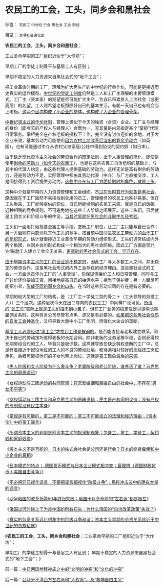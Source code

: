 # 农民工的工会，工头，同乡会和黑社会

标签： `农民工` `中世纪` `行会` `黑社会` `工会` `财经` 

目录： `文明社会进化史`

**农民工的工会，工头，同乡会和黑社会**；

工业革命早期的工厂组织近似于“大作坊”；

早期工厂的学徒工制骨干与基层工人有区别；

早期不稳定的人力资源来自黑社会式的“地下工会”；

把工业革命时期的工厂，理解为扩大再生产的中世纪的行会作坊，可能是更接近历史真实的运作模型。[中世纪的学徒工制度](../../../2012/4/16/包身工，童工，学徒工，契约奴，和家庭奴役.md)仍然是工人和工厂主理解的主要管理模式。工厂主（资本家）的期望是尽可能扩大生产，为自已积累挤入上流社会（或更高层）的名望。工人则希望老板照顾好自已的基本生活，有朝一天自已也有机会当上老板。[这两个层次构成了小企业的整体，也构成了大企业的管理骨架](../../../2012/4/16/日本株式会社，终身雇佣和中小企业的真相.md)。

[中世纪领主式的作坊体制](../../../2011/11/26/中世纪农奴庄园的游戏规则.md)，管理上类似于今天的独资（合资）企业。工厂主与经理的身份（即今天的产权人与经理人）合而为一，充其量是内部指定某个“掌柜”代理日常事务。掌柜完全在产权老板的授权下工作，完全没有讨价还价的余地。对于大企业来说，基本劳动力可能使用[因为农村土地改革后溢出的剩余劳动力](../../../2011/11/28/商业资本加速市场优化，私有化改革会暴露中国劳动力不足.md)（如英国），也有可能通过中介从农村父权家庭/公社中得到协议的契约奴（如日本）。

由于缺乏现代资本主义社会的劳资合作的既定法则，出于人事管理的简化，即使是使用[剩余的劳动力（如今天的农民工](../../../2009/10/20/&quot;被制造的农民工&quot;不是移民.md)），也是在这些农民工自治组织的基础上，与其中的代理人约定，由这些代理人提供基础的劳动力。这样无论是富有剩余的劳动力，还是劳动力不足，实际管理中都由其劳动代表（中介）与厂方直接交涉，工人是间接得到工资后提供劳动力。[这些中介在与工厂方面接触时的角色，就是工头](../../../2010/1/26/中国有多少人理解工会的性质？.md)。

这种中介就是早期的人力资源管理和工会组织。[不过在当时其行为就象是黑社会](../../../2011/12/11/宪章运动是愚昧的义和团，英国早期工会的成长.md)。原因就在于工厂固然不易招收到合用的员工，管理粗悍的农民工也殊非易事。但在工头看来，工厂能够提供的职位，自已所能控制的农民工来源，就是自已的饭碗。近种相残的竞争规则，不可避免地在这些工人阶级之间展开。这些工头们，日后就是工团主义和阶段斗争的中坚，[当其时早就在黑社会的斗殴中久经考验](../../../2011/7/5/工业时代残存的小农意识与黑社会很难区分.md)。

工头们一面用打砸抢甚至罢工等手段，垄断工厂职位，让工厂主只能与自已合作；另一方面则在内部消除其他工头的竞争。[按目前中国引进农民工劳动力的血汗工厂的组织形式](../../../2009/10/15/制造“农民工存在”才是社会问题.md)，估计就很接近工业革命早期的劳动力组织形式。工头们通常结成内外两个集团，以同乡会的形式构成一个相当大的黑社会网络。因此工厂方面是否允许/鼓励工人建立工会全无关系，[更基础的黑社会形式的工会，早已存在](../../../2011/12/21/美国英国和东方的工会现象与垄断和《反垄断法》.md)。

[由于早期资本主义的工厂的营业是不稳定的](../../../2011/12/22/中世纪行会是“生产者民主”制度.md)，因此工厂与大多数工人之间，并无稳定的劳资合作。这是黑社会形式的内外工会存在的经济理由。这些黑社会式的工会，一方面派员作为工厂的“人事管理”，包保提供廉价工人和日常管理，同时与工厂讨价还价要加工资，间接地提高自已的抽佣水平；相当于保护费；另一方面尽可能招小弟，[形成不同的同乡会的山头](../../../2011/7/2/美国工团主义兴起和南北战争.md)。在当时这些劳动公司的存在是有必要的。

早期的较大型的工厂的结构，是（工厂主＋学徒工型的骨工＋（工头领导的劳役工人））三个层次。这种层次今天在出口导向的农民工工厂中同样广泛可见。[所谓的“民工荒”实际上就是工头们招不到小弟了](../../../2011/2/17/民工荒可能是炒作出来的.md)。但在工厂业务的稳定性足以提供长期雇佣关系时，这种劳务公司尽管有点黑，却又是有必要的。[如果把这些黑社会性质的自发工会神圣化](../../../2010/1/26/工会构成劳动力和就业托拉斯垄断的后果.md)，又将导致大量中小工厂倒闭，而强化大企业的垄断。

[基层工人必须经过“黑工会”才找到工作是被迫的](../../../2011/3/7/资本主义前的行会户籍制度和农民工.md)。是否能直接与老板建立联系，取决于自已的劳动技巧值得老板的长期合同。除非老板的业务足够平稳，否则获得较长期劳动合约的工人，毕竟只是极少数。这样就导致在缺乏特权垄断的工厂中，总是有着接近于奴役地位的工人的不良的劳动处境，和待遇相对较好的高级技工岗位承包，后者可能把他们的子女也带上岗位。[这就是童工现象最后的来源](../../../2012/4/16/童奴是有可能的，童工是不存在的；.md)。

《[男人阶级和女人阶级为什么要斗争？老婆阶级和老公阶级，谁养活了谁？马克思主义的邪恶谬论](../../../2012/4/15/男人阶级和女人阶级的斗争？老婆和老公谁养活了谁？.md)》

《[女权运动与工团运动的共同荒谬；在恋爱婚姻和离婚自由的社会中，不存在“男女不平等”](../../../2012/4/15/女权运动与工团运动的愚昧逻辑.md)》

《[女权运动与工团主义和马克思主义的愚昧逻辑；民主是产权间的议价；没有产权的专制就没有民主本身](../../../2012/4/15/“选举就是民主，民主总比专制好”的愚昧信仰.md)》

《[童奴是有可能的，童工是不可能的；童工不可能成立的法理和经济理由；《资本论》中的童工谣言](../../../2012/4/16/童奴是有可能的，童工是不存在的；.md)》

《[所谓资本主义的剥削是前资本主义的奴隶制现象；包身工，童工，学徒工，契约奴和家庭奴役](../../../2012/4/16/包身工，童工，学徒工，契约奴，和家庭奴役.md)》

《[资本主义不是万能的，日本的株式会社会是公司还是行会？日本的终身雇佣和中小企业的真相](../../../2012/4/16/日本株式会社，终身雇佣和中小企业的真相.md)》

《[日本模式的特点；
德国货币模式与日本企业模式相冲突；最理想（德国财政货币＋美国自由竞争）](../../../2012/4/16/德国模式与日本模式不可调和；及最理想的经济模式.md)》

《[不必把异已视作谣言；不要把谣言都视作“阶级斗争”；民粹冲击波中的确有大量的谣言](../../../2012/4/17/谣言有危害，防范谣言也有代价.md)》

《[沙皇俄国的改革折腾50年终归失败；俄国十月革命前的“左右派”都是极左](../../../2012/4/17/沙皇俄国的改革折腾了50年.md)》

《[俄国过河时碰上了为难中国的所有石头；为什么俄国的“自治改革政策”失效？](../../../2012/4/17/“忘恩负义的波兰”是“俄国不可分割的领土”.md)》

《[真实的劳资关系远比想象中的阶级斗争和谐；资本主义早期的劳资关系接近于中世纪的贵族私属](../../../2013/12/27/为什么很多资本家不感激资本主义？.md)》

《**农民工的工会，工头，同乡会和黑社会**；工业革命早期的工厂组织近似于“大作坊”；

早期工厂的学徒工制骨干与基层工人有区别； 早期不稳定的人力资源来自黑社会式的“地下工会”；》

前一篇：[中日两国参拜神庙之中的“文明的冲突”和“文化的冲突”](../../../2013/12/27/中日两国参拜神庙之中的“文明的冲突”和“文化的冲突”.md)

后一篇：[公众分不清西方左右派和“人权派”，及“极端自由主义”](../../../2013/12/28/公众分不清西方左右派和“人权派”，及“极端自由主义”.md)